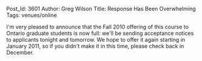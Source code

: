 Post_Id: 3601
Author: Greg Wilson
Title: Response Has Been Overwhelming
Tags: venues/online

<p>I'm very pleased to announce that the Fall 2010 offering of this course to Ontario graduate students is now full: we'll be sending acceptance notices to applicants tonight and tomorrow. We hope to offer it again starting in January 2011, so if you didn't make it in this time, please check back in December.</p>
